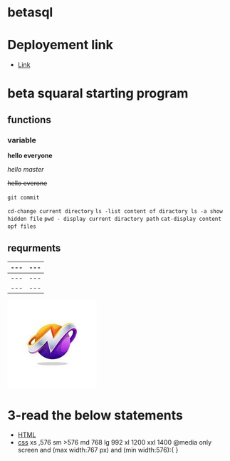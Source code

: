 # betasql
<!-- h1 -->

# Deployement link

- [Link](https://ajmal-v.github.io/betasq/)

# beta squaral starting program

<!-- sub hedind -->

## functions

<!-- extra sub heading -->

### variable

<!-- bold -->

**hello everyone**

<!-- italic -->

_hello master_

<!-- strick out -->

~~hello everone~~

 <!-- code -->

`git commit`

`cd-change current directory`
`ls -list content of diractory ls -a show hidden file`
`pwd - display current diractory path`
`cat-display content opf files`

## requrments

| --- | --- |
| --- | --- |
| --- | --- |
| --- | --- |

![ task one](images/figma.jpg)

# 3-read the below statements

- [HTML]()
- [css]()
  xs ,576
  sm >576
  md 768
  lg 992
  xl 1200
  xxl 1400
  @media only screen and (max width:767 px) and (min width:576):{
  }
